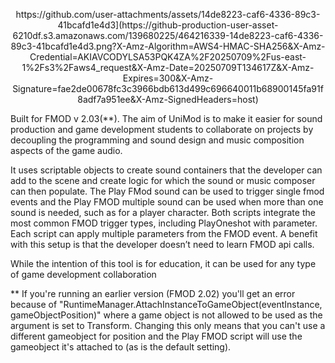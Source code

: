 <p align="center">
https://github.com/user-attachments/assets/14de8223-caf6-4336-89c3-41bcafd1e4d3](https://github-production-user-asset-6210df.s3.amazonaws.com/139680225/464216339-14de8223-caf6-4336-89c3-41bcafd1e4d3.png?X-Amz-Algorithm=AWS4-HMAC-SHA256&X-Amz-Credential=AKIAVCODYLSA53PQK4ZA%2F20250709%2Fus-east-1%2Fs3%2Faws4_request&X-Amz-Date=20250709T134617Z&X-Amz-Expires=300&X-Amz-Signature=fae2de00678fc3c3966bdb613d499c696640011b68900145fa91f8adf7a951ee&X-Amz-SignedHeaders=host)
</p>


Built for FMOD v 2.03(**). 
The aim of UniMod is to make it easier for sound production and game development students to collaborate on projects by decoupling the programming and sound design and music composition aspects of the game audio.

It uses scriptable objects to create sound containers that the developer can add to the scene and create logic for which the sound or music composer can then populate. The Play FMod sound can be used to trigger single fmod events and the Play FMOD multiple sound can be used when more than one sound is needed, such as for a player character. Both scripts integrate the most common FMOD trigger types, including PlayOneshot with parameter. Each script can apply multiple parameters from the FMOD event. 
A benefit with this setup is that the developer doesn’t need to learn FMOD api calls. 

While the intention of this tool is for education, it can be used for any type of game development collaboration














** If you're running an earlier version (FMOD 2.02) you'll get an error because of "RuntimeManager.AttachInstanceToGameObject(eventInstance, gameObjectPosition)" where a game object is not allowed to be used as the argument is set to Transform. Changing this only means that you can't use a different gameobject for position and the Play FMOD script will use the gameobject it's attached to (as is the default setting). 
